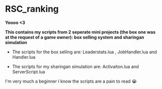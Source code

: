 # RSC_ranking #

**Yoooo <3**

**This contains my scripts from 2 seperate mini projects (the box one was at the request of a game owner): box selling system and sharingan simulation**

- The scripts for the box selling are: Leaderstats.lua , JobHandler.lua and Handler.lua

- The scripts for my sharingan simulation are: Activaiton.lua and ServerScript.lua


I'm very much a beginner I know the scripts are a pain to read 😭
